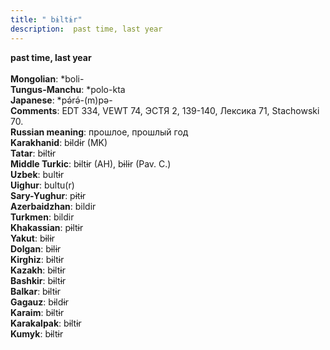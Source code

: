 ```yaml
---
title: " bɨltɨr"
description:  past time, last year
---
```

<strong> past time, last year</strong><br><br>
<strong>Mongolian</strong>:  *boli-<br>
<strong>Tungus-Manchu</strong>:  *polo-kta<br>
<strong>Japanese</strong>:  *pǝ́rǝ́-(m)pǝ-<br>
<strong>Comments</strong>:  EDT 334, VEWT 74, ЭСТЯ 2, 139-140, Лексика 71, Stachowski 70.<br>
<strong>Russian meaning</strong>:  прошлое, прошлый год<br>
<strong>Karakhanid</strong>:  bɨldɨr (MK)<br>
<strong>Tatar</strong>:  bɨltɨr<br>
<strong>Middle Turkic</strong>:  bɨltɨr (AH), bɨlɨr (Pav. C.)<br>
<strong>Uzbek</strong>:  bultɨr<br>
<strong>Uighur</strong>:  bultu(r)<br>
<strong>Sary-Yughur</strong>:  pɨtɨr<br>
<strong>Azerbaidzhan</strong>:  bildir<br>
<strong>Turkmen</strong>:  bildir<br>
<strong>Khakassian</strong>:  pɨltɨr<br>
<strong>Yakut</strong>:  bɨlɨr<br>
<strong>Dolgan</strong>:  bɨlɨr<br>
<strong>Kirghiz</strong>:  bɨltɨr<br>
<strong>Kazakh</strong>:  bɨltɨr<br>
<strong>Bashkir</strong>:  bɨltɨr<br>
<strong>Balkar</strong>:  bɨltɨr<br>
<strong>Gagauz</strong>:  bɨldɨr<br>
<strong>Karaim</strong>:  bɨltɨr<br>
<strong>Karakalpak</strong>:  bɨltɨr<br>
<strong>Kumyk</strong>:  bɨltɨr<br>


